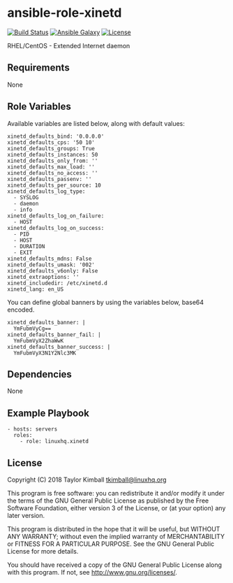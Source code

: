 # ansible-role-xinetd

[![Build Status](https://travis-ci.org/linuxhq/ansible-role-xinetd.svg?branch=master)](https://travis-ci.org/linuxhq/ansible-role-xinetd)
[![Ansible Galaxy](https://img.shields.io/badge/ansible--galaxy-xinetd-blue.svg?style=flat)](https://galaxy.ansible.com/linuxhq/xinetd)
[![License](https://img.shields.io/badge/license-GPLv3-brightgreen.svg?style=flat)](COPYING)

RHEL/CentOS - Extended Internet daemon

## Requirements

None

## Role Variables

Available variables are listed below, along with default values:

    xinetd_defaults_bind: '0.0.0.0'
    xinetd_defaults_cps: '50 10'
    xinetd_defaults_groups: True
    xinetd_defaults_instances: 50
    xinetd_defaults_only_from: ''
    xinetd_defaults_max_load: ''
    xinetd_defaults_no_access: ''
    xinetd_defaults_passenv: ''
    xinetd_defaults_per_source: 10
    xinetd_defaults_log_type:
      - SYSLOG
      - daemon
      - info
    xinetd_defaults_log_on_failure:
      - HOST
    xinetd_defaults_log_on_success:
      - PID
      - HOST
      - DURATION
      - EXIT
    xinetd_defaults_mdns: False
    xinetd_defaults_umask: '002'
    xinetd_defaults_v6only: False
    xinetd_extraoptions: ''
    xinetd_includedir: /etc/xinetd.d
    xinetd_lang: en_US

You can define global banners by using the variables below, base64 encoded.

    xinetd_defaults_banner: |
      YmFubmVyCg==
    xinetd_defaults_banner_fail: |
      YmFubmVyX2ZhaWwK
    xinetd_defaults_banner_success: |
      YmFubmVyX3N1Y2Nlc3MK

## Dependencies

None

## Example Playbook

    - hosts: servers
      roles:
        - role: linuxhq.xinetd

## License

Copyright (C) 2018 Taylor Kimball <tkimball@linuxhq.org>

This program is free software: you can redistribute it and/or modify
it under the terms of the GNU General Public License as published by
the Free Software Foundation, either version 3 of the License, or
(at your option) any later version.

This program is distributed in the hope that it will be useful,
but WITHOUT ANY WARRANTY; without even the implied warranty of
MERCHANTABILITY or FITNESS FOR A PARTICULAR PURPOSE. See the
GNU General Public License for more details.

You should have received a copy of the GNU General Public License
along with this program. If not, see <http://www.gnu.org/licenses/>.
